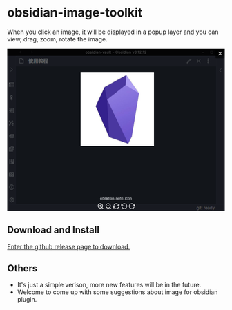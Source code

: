 # obsidian-image-toolkit

When you click an image, it will be displayed in a popup layer and you can view, drag, zoom, rotate the image.

![vie_screenshot.png](example/view_screenshot.png)

## Download and Install
[Enter the github release page to download.](https://github.com/sissilab/obsidian-image-toolkit/releases)

## Others
* It's just a simple verison, more new features will be in the future.
* Welcome to come up with some suggestions about image for obsidian plugin.